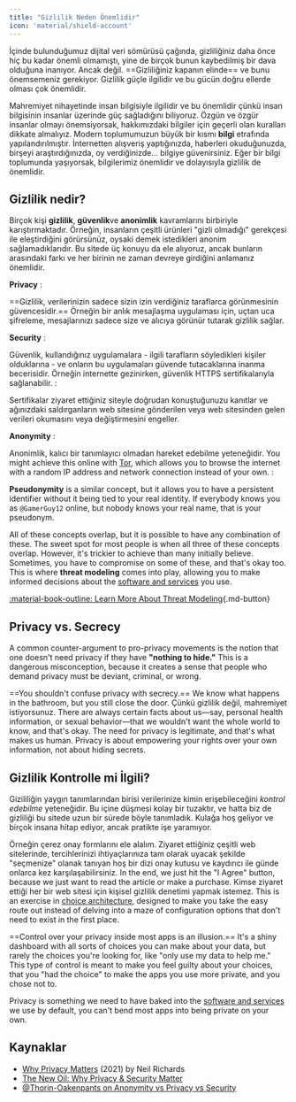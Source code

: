```yaml
---
title: "Gizlilik Neden Önemlidir"
icon: 'material/shield-account'
---
```


İçinde bulunduğumuz dijital veri sömürüsü çağında, gizliliğiniz daha önce hiç bu kadar önemli olmamıştı, yine de birçok bunun kaybedilmiş bir dava olduğuna inanıyor. Ancak değil. ==Gizliliğiniz kapanın elinde== ve bunu önemsemeniz gerekiyor. Gizlilik güçle ilgilidir ve bu gücün doğru ellerde olması çok önemlidir.

Mahremiyet nihayetinde insan bilgisiyle ilgilidir ve bu önemlidir çünkü insan bilgisinin insanlar üzerinde güç sağladığını biliyoruz. Özgün ve özgür insanlar olmayı önemsiyorsak, hakkımızdaki bilgiler için geçerli olan kuralları dikkate almalıyız. Modern toplumumuzun büyük bir kısmı **bilgi** etrafında yapılandırılmıştır. İnternetten alışveriş yaptığınızda, haberleri okuduğunuzda, birşeyi araştırdığınızda, oy verdiğinizde... bilgiye güvenirsiniz. Eğer bir bilgi toplumunda yaşıyorsak, bilgilerimiz önemlidir ve dolayısıyla gizlilik de önemlidir.

## Gizlilik nedir?

Birçok kişi **gizlilik**, **güvenlik**ve **anonimlik** kavramlarını birbiriyle karıştırmaktadır. Örneğin, insanların çeşitli ürünleri "gizli olmadığı" gerekçesi ile eleştirdiğini görürsünüz, oysaki demek istedikleri anonim sağlamadıklarıdır. Bu sitede üç konuyu da ele alıyoruz, ancak bunların arasındaki farkı ve her birinin ne zaman devreye girdiğini anlamanız önemlidir.

<!-- markdownlint-disable-next-line -->
**Privacy**
:

==Gizlilik, verilerinizin sadece sizin izin verdiğiniz taraflarca görünmesinin güvencesidir.== Örneğin bir anlık mesajlaşma uygulaması için, uçtan uca şifreleme, mesajlarınızı sadece size ve alıcıya görünür tutarak gizlilik sağlar.

<!-- markdownlint-disable-next-line -->
**Security**
:

Güvenlik, kullandığınız uygulamalara - ilgili tarafların söyledikleri kişiler olduklarına - ve onların bu uygulamaları güvende tutacaklarına inanma becerisidir. Örneğin internette gezinirken, güvenlik HTTPS sertifikalarıyla sağlanabilir.
:

Sertifikalar ziyaret ettiğiniz siteyle doğrudan konuştuğunuzu kanıtlar ve ağınızdaki saldırganların web sitesine gönderilen veya web sitesinden gelen verileri okumasını veya değiştirmesini engeller.

<!-- markdownlint-disable-next-line -->
**Anonymity**
:

Anonimlik, kalıcı bir tanımlayıcı olmadan hareket edebilme yeteneğidir. You might achieve this online with [Tor](../tor.md), which allows you to browse the internet with a random IP address and network connection instead of your own.
:

**Pseudonymity** is a similar concept, but it allows you to have a persistent identifier without it being tied to your real identity. If everybody knows you as `@GamerGuy12` online, but nobody knows your real name, that is your pseudonym.

All of these concepts overlap, but it is possible to have any combination of these. The sweet spot for most people is when all three of these concepts overlap. However, it's trickier to achieve than many initially believe. Sometimes, you have to compromise on some of these, and that's okay too. This is where **threat modeling** comes into play, allowing you to make informed decisions about the [software and services](../tools.md) you use.

[:material-book-outline: Learn More About Threat Modeling](threat-modeling.md ""){.md-button}

## Privacy vs. Secrecy

A common counter-argument to pro-privacy movements is the notion that one doesn't need privacy if they have **"nothing to hide."** This is a dangerous misconception, because it creates a sense that people who demand privacy must be deviant, criminal, or wrong.

==You shouldn't confuse privacy with secrecy.== We know what happens in the bathroom, but you still close the door. Çünkü gizlilik değil, mahremiyet istiyorsunuz. There are always certain facts about us—say, personal health information, or sexual behavior—that we wouldn't want the whole world to know, and that's okay. The need for privacy is legitimate, and that's what makes us human. Privacy is about empowering your rights over your own information, not about hiding secrets.

## Gizlilik Kontrolle mi İlgili?

Gizililiğin yaygın tanımlarından birisi verilerinize kimin erişebileceğini *kontrol edebilme* yeteneğidir. Bu içine düşmesi kolay bir tuzaktır, ve hatta biz de gizliliği bu sitede uzun bir sürede böyle tanımladık. Kulağa hoş geliyor ve birçok insana hitap ediyor, ancak pratikte işe yaramıyor.

Örneğin çerez onay formlarını ele alalım. Ziyaret ettiğiniz çeşitli web sitelerinde, tercihlerinizi ihtiyaçlarınıza tam olarak uyacak şekilde "seçmenize" olanak tanıyan hoş bir dizi onay kutusu ve kaydırıcı ile günde onlarca kez karşılaşabilirsiniz. In the end, we just hit the "I Agree" button, because we just want to read the article or make a purchase. Kimse ziyaret ettiği her bir web sitesi için kişisel gizlilik denetimi yapmak istemez. This is an exercise in [choice architecture](https://en.wikipedia.org/wiki/Choice_architecture), designed to make you take the easy route out instead of delving into a maze of configuration options that don't need to exist in the first place.

==Control over your privacy inside most apps is an illusion.== It's a shiny dashboard with all sorts of choices you can make about your data, but rarely the choices you're looking for, like "only use my data to help me." This type of control is meant to make you feel guilty about your choices, that you "had the choice" to make the apps you use more private, and you chose not to.

Privacy is something we need to have baked into the [software and services](../tools.md) we use by default, you can't bend most apps into being private on your own.

## Kaynaklar

- [Why Privacy Matters](https://amazon.com/dp/0190939044) (2021) by Neil Richards
- [The New Oil: Why Privacy & Security Matter](https://thenewoil.org/en/guides/prologue/why)
- [@Thorin-Oakenpants on Anonymity vs Privacy vs Security](https://code.privacyguides.dev/privacyguides/privacytools.io/issues/1760#issuecomment-10452)
